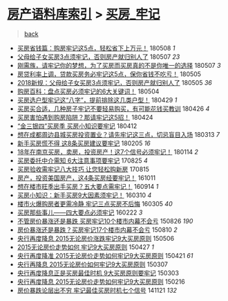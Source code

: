 [房产语料库索引](../../README.md)  > [买房_牢记](买房_牢记.md)
====
> [back](../README.md)

- [买房省钱篇：购房牢记这5点，轻松省下上万元！](http://jkwz.applinzi.com/ittc/7100525983054693382.html#%E4%B9%B0%E6%88%BF%E7%9C%81%E9%92%B1%E7%AF%87%EF%BC%9A%E8%B4%AD%E6%88%BF%E7%89%A2%E8%AE%B0%E8%BF%995%E7%82%B9%EF%BC%8C%E8%BD%BB%E6%9D%BE%E7%9C%81%E4%B8%8B%E4%B8%8A%E4%B8%87%E5%85%83%EF%BC%81) 180508 *1* 
- [父母给子女买房3点须牢记，否则房产就归别人了](http://jkwz.applinzi.com/ittc/7100422317320700935.html#%E7%88%B6%E6%AF%8D%E7%BB%99%E5%AD%90%E5%A5%B3%E4%B9%B0%E6%88%BF3%E7%82%B9%E9%A1%BB%E7%89%A2%E8%AE%B0%EF%BC%8C%E5%90%A6%E5%88%99%E6%88%BF%E4%BA%A7%E5%B0%B1%E5%BD%92%E5%88%AB%E4%BA%BA%E4%BA%86) 180507 *23* 
- [刚需族，请牢记你的梦想，为了买房而买房真的不是你唯一的选择](http://jkwz.applinzi.com/ittc/7100372171035771914.html#%E5%88%9A%E9%9C%80%E6%97%8F%EF%BC%8C%E8%AF%B7%E7%89%A2%E8%AE%B0%E4%BD%A0%E7%9A%84%E6%A2%A6%E6%83%B3%EF%BC%8C%E4%B8%BA%E4%BA%86%E4%B9%B0%E6%88%BF%E8%80%8C%E4%B9%B0%E6%88%BF%E7%9C%9F%E7%9A%84%E4%B8%8D%E6%98%AF%E4%BD%A0%E5%94%AF%E4%B8%80%E7%9A%84%E9%80%89%E6%8B%A9) 180507 *3* 
- [房贷利率上调，贷款买房务必牢记这5点，保你省钱不吃亏！](http://jkwz.applinzi.com/ittc/7099736947289490438.html#%E6%88%BF%E8%B4%B7%E5%88%A9%E7%8E%87%E4%B8%8A%E8%B0%83%EF%BC%8C%E8%B4%B7%E6%AC%BE%E4%B9%B0%E6%88%BF%E5%8A%A1%E5%BF%85%E7%89%A2%E8%AE%B0%E8%BF%995%E7%82%B9%EF%BC%8C%E4%BF%9D%E4%BD%A0%E7%9C%81%E9%92%B1%E4%B8%8D%E5%90%83%E4%BA%8F%EF%BC%81) 180505  
- [2018新规：父母给子女买房3点须牢记，否则房产就归别人了](http://jkwz.applinzi.com/ittc/7099548761711969287.html#2018%E6%96%B0%E8%A7%84%EF%BC%9A%E7%88%B6%E6%AF%8D%E7%BB%99%E5%AD%90%E5%A5%B3%E4%B9%B0%E6%88%BF3%E7%82%B9%E9%A1%BB%E7%89%A2%E8%AE%B0%EF%BC%8C%E5%90%A6%E5%88%99%E6%88%BF%E4%BA%A7%E5%B0%B1%E5%BD%92%E5%88%AB%E4%BA%BA%E4%BA%86) 180505 *36* 
- [购房百科：盘点买房必须牢记的6大关键词！](http://jkwz.applinzi.com/ittc/7099385107859375121.html#%E8%B4%AD%E6%88%BF%E7%99%BE%E7%A7%91%EF%BC%9A%E7%9B%98%E7%82%B9%E4%B9%B0%E6%88%BF%E5%BF%85%E9%A1%BB%E7%89%A2%E8%AE%B0%E7%9A%846%E5%A4%A7%E5%85%B3%E9%94%AE%E8%AF%8D%EF%BC%81) 180504  
- [买房选户型牢记这“八字”，提前排除这几类户型！](http://jkwz.applinzi.com/ittc/7097435915788223505.html#%E4%B9%B0%E6%88%BF%E9%80%89%E6%88%B7%E5%9E%8B%E7%89%A2%E8%AE%B0%E8%BF%99%E2%80%9C%E5%85%AB%E5%AD%97%E2%80%9D%EF%BC%8C%E6%8F%90%E5%89%8D%E6%8E%92%E9%99%A4%E8%BF%99%E5%87%A0%E7%B1%BB%E6%88%B7%E5%9E%8B%EF%BC%81) 180429 *1* 
- [买房买合适，几种房子牢记不要轻易购买，有可能花钱买教训](http://jkwz.applinzi.com/ittc/7096340469040808971.html#%E4%B9%B0%E6%88%BF%E4%B9%B0%E5%90%88%E9%80%82%EF%BC%8C%E5%87%A0%E7%A7%8D%E6%88%BF%E5%AD%90%E7%89%A2%E8%AE%B0%E4%B8%8D%E8%A6%81%E8%BD%BB%E6%98%93%E8%B4%AD%E4%B9%B0%EF%BC%8C%E6%9C%89%E5%8F%AF%E8%83%BD%E8%8A%B1%E9%92%B1%E4%B9%B0%E6%95%99%E8%AE%AD) 180426 *4* 
- [买房害怕遇到购房陷阱？那请牢记这5招！](http://jkwz.applinzi.com/ittc/7095590498544911377.html#%E4%B9%B0%E6%88%BF%E5%AE%B3%E6%80%95%E9%81%87%E5%88%B0%E8%B4%AD%E6%88%BF%E9%99%B7%E9%98%B1%EF%BC%9F%E9%82%A3%E8%AF%B7%E7%89%A2%E8%AE%B0%E8%BF%995%E6%8B%9B%EF%BC%81) 180424  
- [“金三银四”买房季  买房小知识要牢记](http://jkwz.applinzi.com/ittc/7091002502109725702.html#%E2%80%9C%E9%87%91%E4%B8%89%E9%93%B6%E5%9B%9B%E2%80%9D%E4%B9%B0%E6%88%BF%E5%AD%A3++%E4%B9%B0%E6%88%BF%E5%B0%8F%E7%9F%A5%E8%AF%86%E8%A6%81%E7%89%A2%E8%AE%B0) 180412  
- [想在成都周边县城买房投资置业？请先牢记这三点，切忌盲目入场](http://jkwz.applinzi.com/ittc/7079947279241053190.html#%E6%83%B3%E5%9C%A8%E6%88%90%E9%83%BD%E5%91%A8%E8%BE%B9%E5%8E%BF%E5%9F%8E%E4%B9%B0%E6%88%BF%E6%8A%95%E8%B5%84%E7%BD%AE%E4%B8%9A%EF%BC%9F%E8%AF%B7%E5%85%88%E7%89%A2%E8%AE%B0%E8%BF%99%E4%B8%89%E7%82%B9%EF%BC%8C%E5%88%87%E5%BF%8C%E7%9B%B2%E7%9B%AE%E5%85%A5%E5%9C%BA) 180313 *7* 
- [新手买房慌不得 这8条买房建议要牢记](http://jkwz.applinzi.com/ittc/7066647164862596113.html#%E6%96%B0%E6%89%8B%E4%B9%B0%E6%88%BF%E6%85%8C%E4%B8%8D%E5%BE%97+%E8%BF%998%E6%9D%A1%E4%B9%B0%E6%88%BF%E5%BB%BA%E8%AE%AE%E8%A6%81%E7%89%A2%E8%AE%B0) 180205 *16* 
- [18年在南京买房，卖房，投资房产！这7个信号必须牢记！](http://jkwz.applinzi.com/ittc/7058409431602037776.html#18%E5%B9%B4%E5%9C%A8%E5%8D%97%E4%BA%AC%E4%B9%B0%E6%88%BF%EF%BC%8C%E5%8D%96%E6%88%BF%EF%BC%8C%E6%8A%95%E8%B5%84%E6%88%BF%E4%BA%A7%EF%BC%81%E8%BF%997%E4%B8%AA%E4%BF%A1%E5%8F%B7%E5%BF%85%E9%A1%BB%E7%89%A2%E8%AE%B0%EF%BC%81) 180114 *2* 
- [买房委托中介需知 6大注意事项要牢记](http://jkwz.applinzi.com/ittc/7005798928140993552.html#%E4%B9%B0%E6%88%BF%E5%A7%94%E6%89%98%E4%B8%AD%E4%BB%8B%E9%9C%80%E7%9F%A5+6%E5%A4%A7%E6%B3%A8%E6%84%8F%E4%BA%8B%E9%A1%B9%E8%A6%81%E7%89%A2%E8%AE%B0) 170825 *4* 
- [买房验收需牢记八大技巧 让您轻松购新房](http://jkwz.applinzi.com/ittc/7002040293355160592.html#%E4%B9%B0%E6%88%BF%E9%AA%8C%E6%94%B6%E9%9C%80%E7%89%A2%E8%AE%B0%E5%85%AB%E5%A4%A7%E6%8A%80%E5%B7%A7+%E8%AE%A9%E6%82%A8%E8%BD%BB%E6%9D%BE%E8%B4%AD%E6%96%B0%E6%88%BF) 170815  
- [房产，投资美国房产，这4条买房经要牢记！](http://jkwz.applinzi.com/ittc/6887800465298818052.html#%E6%88%BF%E4%BA%A7%EF%BC%8C%E6%8A%95%E8%B5%84%E7%BE%8E%E5%9B%BD%E6%88%BF%E4%BA%A7%EF%BC%8C%E8%BF%994%E6%9D%A1%E4%B9%B0%E6%88%BF%E7%BB%8F%E8%A6%81%E7%89%A2%E8%AE%B0%EF%BC%81) 161011  
- [想在楼市旺季出手买房？五大要点需牢记！](http://jkwz.applinzi.com/ittc/6877640404282901509.html#%E6%83%B3%E5%9C%A8%E6%A5%BC%E5%B8%82%E6%97%BA%E5%AD%A3%E5%87%BA%E6%89%8B%E4%B9%B0%E6%88%BF%EF%BC%9F%E4%BA%94%E5%A4%A7%E8%A6%81%E7%82%B9%E9%9C%80%E7%89%A2%E8%AE%B0%EF%BC%81) 160914 *1* 
- [买房小知识：新手买房9大因素须牢记！](http://jkwz.applinzi.com/ittc/6807978700691735557.html#%E4%B9%B0%E6%88%BF%E5%B0%8F%E7%9F%A5%E8%AF%86%EF%BC%9A%E6%96%B0%E6%89%8B%E4%B9%B0%E6%88%BF9%E5%A4%A7%E5%9B%A0%E7%B4%A0%E9%A1%BB%E7%89%A2%E8%AE%B0%EF%BC%81) 160310 *4* 
- [楼市火爆购房者更需冷静 牢记三点买房不后悔](http://jkwz.applinzi.com/ittc/6806146920409990148.html#%E6%A5%BC%E5%B8%82%E7%81%AB%E7%88%86%E8%B4%AD%E6%88%BF%E8%80%85%E6%9B%B4%E9%9C%80%E5%86%B7%E9%9D%99+%E7%89%A2%E8%AE%B0%E4%B8%89%E7%82%B9%E4%B9%B0%E6%88%BF%E4%B8%8D%E5%90%8E%E6%82%94) 160305 *40* 
- [买房那些事儿——四大要点必须牢记](http://jkwz.applinzi.com/ittc/6801594651110802436.html#%E4%B9%B0%E6%88%BF%E9%82%A3%E4%BA%9B%E4%BA%8B%E5%84%BF%E2%80%94%E2%80%94%E5%9B%9B%E5%A4%A7%E8%A6%81%E7%82%B9%E5%BF%85%E9%A1%BB%E7%89%A2%E8%AE%B0) 160222 *3* 
- [不管房价暴涨还是暴跌 买房牢记10个楼市内幕不会亏](http://jkwz.applinzi.com/ittc/6734913439644795908.html#%E4%B8%8D%E7%AE%A1%E6%88%BF%E4%BB%B7%E6%9A%B4%E6%B6%A8%E8%BF%98%E6%98%AF%E6%9A%B4%E8%B7%8C+%E4%B9%B0%E6%88%BF%E7%89%A2%E8%AE%B010%E4%B8%AA%E6%A5%BC%E5%B8%82%E5%86%85%E5%B9%95%E4%B8%8D%E4%BC%9A%E4%BA%8F) 150826 *190* 
- [房价暴涨还是暴跌？买房牢记17个楼市内幕不会亏](http://jkwz.applinzi.com/ittc/547650615621602797.html#%E6%88%BF%E4%BB%B7%E6%9A%B4%E6%B6%A8%E8%BF%98%E6%98%AF%E6%9A%B4%E8%B7%8C%EF%BC%9F%E4%B9%B0%E6%88%BF%E7%89%A2%E8%AE%B017%E4%B8%AA%E6%A5%BC%E5%B8%82%E5%86%85%E5%B9%95%E4%B8%8D%E4%BC%9A%E4%BA%8F) 150810 *2* 
- [央行再度降息 2015无论房价涨跌牢记9大买房原则](http://jkwz.applinzi.com/ittc/547650611410144500.html#%E5%A4%AE%E8%A1%8C%E5%86%8D%E5%BA%A6%E9%99%8D%E6%81%AF+2015%E6%97%A0%E8%AE%BA%E6%88%BF%E4%BB%B7%E6%B6%A8%E8%B7%8C%E7%89%A2%E8%AE%B09%E5%A4%A7%E4%B9%B0%E6%88%BF%E5%8E%9F%E5%88%99) 150506  
- [2015无论房价走势如何 牢记9大买房原则](http://jkwz.applinzi.com/ittc/547650611407279287.html#2015%E6%97%A0%E8%AE%BA%E6%88%BF%E4%BB%B7%E8%B5%B0%E5%8A%BF%E5%A6%82%E4%BD%95+%E7%89%A2%E8%AE%B09%E5%A4%A7%E4%B9%B0%E6%88%BF%E5%8E%9F%E5%88%99) 150427 *1* 
- [央行再度降准 2015无论房价走势如何牢记9大买房原则](http://jkwz.applinzi.com/ittc/547650611407513730.html#%E5%A4%AE%E8%A1%8C%E5%86%8D%E5%BA%A6%E9%99%8D%E5%87%86+2015%E6%97%A0%E8%AE%BA%E6%88%BF%E4%BB%B7%E8%B5%B0%E5%8A%BF%E5%A6%82%E4%BD%95%E7%89%A2%E8%AE%B09%E5%A4%A7%E4%B9%B0%E6%88%BF%E5%8E%9F%E5%88%99) 150421 *61* 
- [央行再降息 2015无论房价如何牢记9大买房原则](http://jkwz.applinzi.com/ittc/547650611394580822.html#%E5%A4%AE%E8%A1%8C%E5%86%8D%E9%99%8D%E6%81%AF+2015%E6%97%A0%E8%AE%BA%E6%88%BF%E4%BB%B7%E5%A6%82%E4%BD%95%E7%89%A2%E8%AE%B09%E5%A4%A7%E4%B9%B0%E6%88%BF%E5%8E%9F%E5%88%99) 150307  
- [央行再度降息正是买房最佳时机 9大买房原则要牢记](http://jkwz.applinzi.com/ittc/547650611391512076.html#%E5%A4%AE%E8%A1%8C%E5%86%8D%E5%BA%A6%E9%99%8D%E6%81%AF%E6%AD%A3%E6%98%AF%E4%B9%B0%E6%88%BF%E6%9C%80%E4%BD%B3%E6%97%B6%E6%9C%BA+9%E5%A4%A7%E4%B9%B0%E6%88%BF%E5%8E%9F%E5%88%99%E8%A6%81%E7%89%A2%E8%AE%B0) 150303  
- [央行再度降息 2015无论房价走势如何牢记9大买房原则](http://jkwz.applinzi.com/ittc/547650611390397509.html#%E5%A4%AE%E8%A1%8C%E5%86%8D%E5%BA%A6%E9%99%8D%E6%81%AF+2015%E6%97%A0%E8%AE%BA%E6%88%BF%E4%BB%B7%E8%B5%B0%E5%8A%BF%E5%A6%82%E4%BD%95%E7%89%A2%E8%AE%B09%E5%A4%A7%E4%B9%B0%E6%88%BF%E5%8E%9F%E5%88%99) 150216  
- [房价暴跌论层出不穷 牢记最佳买房时机七个信号](http://jkwz.applinzi.com/ittc/547650611381652362.html#%E6%88%BF%E4%BB%B7%E6%9A%B4%E8%B7%8C%E8%AE%BA%E5%B1%82%E5%87%BA%E4%B8%8D%E7%A9%B7+%E7%89%A2%E8%AE%B0%E6%9C%80%E4%BD%B3%E4%B9%B0%E6%88%BF%E6%97%B6%E6%9C%BA%E4%B8%83%E4%B8%AA%E4%BF%A1%E5%8F%B7) 141121 *132* 
